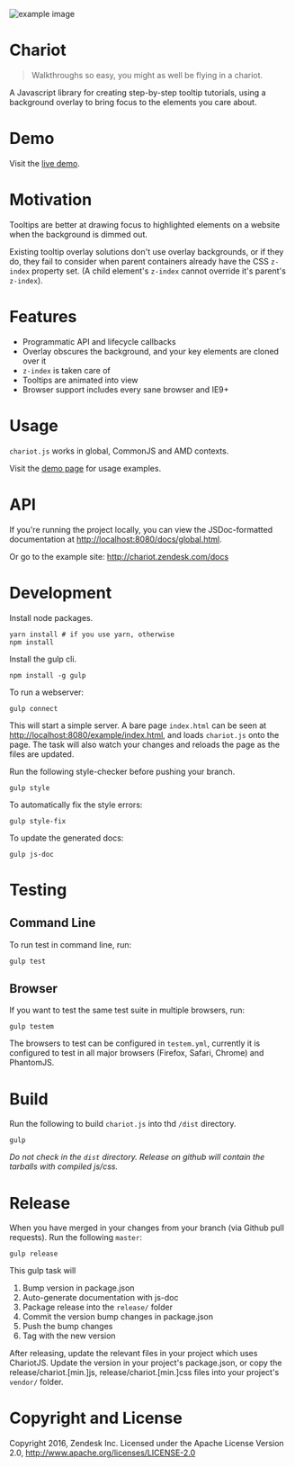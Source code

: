 ![example image](example/chariot_screenshot.png)

# Chariot
> Walkthroughs so easy, you might as well be flying in a chariot.

A Javascript library for creating step-by-step tooltip tutorials, using a
background overlay to bring focus to the elements you care about.

# Demo

Visit the [live demo](http://chariot.zendesk.com).

# Motivation
Tooltips are better at drawing focus to highlighted elements on a website
when the background is dimmed out.

Existing tooltip overlay solutions don't use overlay backgrounds, or if they
do, they fail to consider when parent containers already have the CSS
`z-index` property set.
(A child element's `z-index` cannot override it's parent's `z-index`).

# Features

- Programmatic API and lifecycle callbacks
- Overlay obscures the background, and your key elements are cloned over it
- `z-index` is taken care of
- Tooltips are animated into view
- Browser support includes every sane browser and IE9+

# Usage

`chariot.js` works in global, CommonJS and AMD contexts.

Visit the [demo page](http://chariot.zendesk.com) for usage examples.

# API

If you're running the project locally, you can view the JSDoc-formatted
documentation at
[http://localhost:8080/docs/global.html](http://localhost:8080/docs/global.html).

Or go to the example site: http://chariot.zendesk.com/docs

# Development

Install node packages.

	yarn install # if you use yarn, otherwise
	npm install

Install the gulp cli.

	npm install -g gulp

To run a webserver:

	gulp connect

This will start a simple server. A bare page `index.html` can be seen at
[http://localhost:8080/example/index.html](http://localhost:8080/example/index.html),
 and loads `chariot.js` onto the page.
The task will also watch your changes and reloads the page as the files are updated.

Run the following style-checker before pushing your branch.

	gulp style

To automatically fix the style errors:

	gulp style-fix

To update the generated docs:

	gulp js-doc

# Testing

## Command Line
To run test in command line, run:

	gulp test

## Browser
If you want to test the same test suite in multiple browsers, run:

	gulp testem

The browsers to test can be configured in `testem.yml`, currently it is configured to test in all major browsers (Firefox, Safari, Chrome) and PhantomJS.

# Build
Run the following to build `chariot.js` into thd `/dist` directory.

	gulp

*Do not check in the `dist` directory. Release on github will contain the tarballs with compiled js/css.*

# Release

When you have merged in your changes from your branch (via Github pull requests). Run the following `master`:

	gulp release

This gulp task will

1. Bump version in package.json
1. Auto-generate documentation with js-doc
1. Package release into the `release/` folder
1. Commit the version bump changes in package.json
1. Push the bump changes
1. Tag with the new version

After releasing, update the relevant files in your project which uses ChariotJS.
Update the version in your project's package.json, or
copy the release/chariot.[min.]js, release/chariot.[min.]css files into your
project's `vendor/` folder.

# Copyright and License

Copyright 2016, Zendesk Inc. Licensed under the Apache License Version 2.0, http://www.apache.org/licenses/LICENSE-2.0


